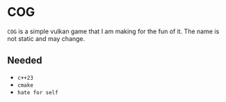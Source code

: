 # COG

`COG` is a simple vulkan game that I am making for the fun of it. The name is not static and may change.

## Needed
- `c++23`
- `cmake`
- `hate for self`